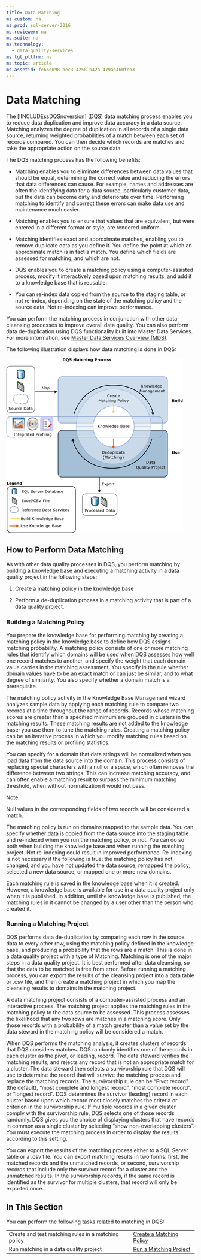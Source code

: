 ```yaml
---
title: Data Matching
ms.custom: na
ms.prod: sql-server-2016
ms.reviewer: na
ms.suite: na
ms.technology: 
  - data-quality-services
ms.tgt_pltfrm: na
ms.topic: article
ms.assetid: fe66d098-bec3-4258-b42a-479ae460feb3
---
```

# Data Matching
  The [!INCLUDE[ssDQSnoversion](../../Topics/TopicNameContainA/includes/ssDQSnoversion_md.md)] (DQS) data matching process enables you to reduce data duplication and improve data accuracy in a data source. Matching analyzes the degree of duplication in all records of a single data source, returning weighted probabilities of a match between each set of records compared. You can then decide which records are matches and take the appropriate action on the source data.  
  
 The DQS matching process has the following benefits:  
  
-   Matching enables you to eliminate differences between data values that should be equal, determining the correct value and reducing the errors that data differences can cause. For example, names and addresses are often the identifying data for a data source, particularly customer data, but the data can become dirty and deteriorate over time. Performing matching to identify and correct these errors can make data use and maintenance much easier.  
  
-   Matching enables you to ensure that values that are equivalent, but were entered in a different format or style, are rendered uniform.  
  
-   Matching identifies exact and approximate matches, enabling you to remove duplicate data as you define it. You define the point at which an approximate match is in fact a match. You define which fields are assessed for matching, and which are not.  
  
-   DQS enables you to create a matching policy using a computer-assisted process, modify it interactively based upon matching results, and add it to a knowledge base that is reusable.  
  
-   You can re-index data copied from the source to the staging table, or not re-index, depending on the state of the matching policy and the source data. Not re-indexing can improve performance.  
  
 You can perform the matching process in conjunction with other data cleansing processes to improve overall data quality. You can also perform data de-duplication using DQS functionality built into Master Data Services. For more information, see [Master Data Services Overview &#40;MDS&#41;](../../Topics/TopicNameNotContainA/Master-Data-Services-Overview--MDS-.md).  
  
 The following illustration displays how data matching is done in DQS:  
  
 ![Matching Process in DQS](../../Topics/TopicNameNotContainA/media/DQS_MatchingProcess.gif "DQS_MatchingProcess")  
  
##  <a name="How"></a> How to Perform Data Matching  
 As with other data quality processes in DQS, you perform matching by building a knowledge base and executing a matching activity in a data quality project in the following steps:  
  
1.  Create a matching policy in the knowledge base  
  
2.  Perform a de-duplication process in a matching activity that is part of a data quality project.  
  
###  <a name="Policy"></a> Building a Matching Policy  
 You prepare the knowledge base for performing matching by creating a matching policy in the knowledge base to define how DQS assigns matching probability. A matching policy consists of one or more matching rules that identify which domains will be used when DQS assesses how well one record matches to another, and specify the weight that each domain value carries in the matching assessment. You specify in the rule whether domain values have to be an exact match or can just be similar, and to what degree of similarity. You also specify whether a domain match is a prerequisite.  
  
 The matching policy activity in the Knowledge Base Management wizard analyzes sample data by applying each matching rule to compare two records at a time throughout the range of records. Records whose matching scores are greater than a specified minimum are grouped in clusters in the matching results. These matching results are not added to the knowledge base; you use them to tune the matching rules. Creating a matching policy can be an iterative process in which you modify matching rules based on the matching results or profiling statistics.  
  
 You can specify for a domain that data strings will be normalized when you load data from the data source into the domain. This process consists of replacing special characters with a null or a space, which often removes the difference between two strings. This can increase matching accuracy, and can often enable a matching result to surpass the minimum matching threshold, when without normalization it would not pass.  
  
> [!NOTE]  
>  Null values in the corresponding fields of two records will be considered a match.  
  
 The matching policy is run on domains mapped to the sample data. You can specify whether data is copied from the data source into the staging table and re-indexed when you run the matching policy, or not. You can do so both when building the knowledge base and when running the matching project. Not re-indexing could result in improved performance. Re-indexing is not necessary if the following is true: the matching policy has not changed, and you have not updated the data source, remapped the policy, selected a new data source, or mapped one or more new domains.  
  
 Each matching rule is saved in the knowledge base when it is created. However, a knowledge base is available for use in a data quality project only when it is published. In addition, until the knowledge base is published, the matching rules in it cannot be changed by a user other than the person who created it.  
  
###  <a name="Project"></a> Running a Matching Project  
 DQS performs data de-duplication by comparing each row in the source data to every other row, using the matching policy defined in the knowledge base, and producing a probability that the rows are a match. This is done in a data quality project with a type of Matching. Matching is one of the major steps in a data quality project. It is best performed after data cleansing, so that the data to be matched is free from error. Before running a matching process, you can export the results of the cleansing project into a data table or .csv file, and then create a matching project in which you map the cleansing results to domains in the matching project.  
  
 A data matching project consists of a computer-assisted process and an interactive process. The matching project applies the matching rules in the matching policy to the data source to be assessed. This process assesses the likelihood that any two rows are matches in a matching score. Only those records with a probability of a match greater than a value set by the data steward in the matching policy will be considered a match.  
  
 When DQS performs the matching analysis, it creates clusters of records that DQS considers matches. DQS randomly identifies one of the records in each cluster as the pivot, or leading, record. The data steward verifies the matching results, and rejects any record that is not an appropriate match for a cluster. The data steward then selects a survivorship rule that DQS will use to determine the record that will survive the matching process and replace the matching records. The survivorship rule can be “Pivot record” (the default), “most complete and longest record”, “most complete record”, or “longest record”. DQS determines the survivor (leading) record in each cluster based upon which record most closely matches the criteria or criterion in the survivorship rule. If multiple records in a given cluster comply with the survivorship rule, DQS selects one of those records randomly. DQS gives you the choice of displaying clusters that have records in common as a single cluster by selecting “show non-overlapping clusters”. You must execute the matching process in order to display the results according to this setting.  
  
 You can export the results of the matching process either to a SQL Server table or a .csv file. You can export matching results in two forms: first, the matched records and the unmatched records, or second, survivorship records that include only the survivor record for a cluster and the unmatched results. In the survivorship records, if the same record is identified as the survivor for multiple clusters, that record will only be exported once.  
  
## In This Section  
 You can perform the following tasks related to matching in DQS:  
  
|||  
|-|-|  
|Create and test matching rules in a matching policy|[Create a Matching Policy](../../Topics/TopicNameContainA/Create-a-Matching-Policy.md)|  
|Run matching in a data quality project|[Run a Matching Project](../../Topics/TopicNameContainA/Run-a-Matching-Project.md)|  
  
  